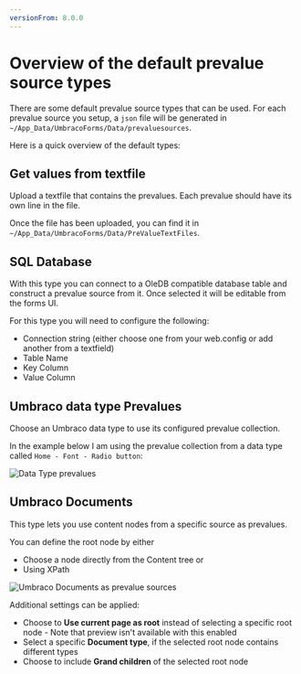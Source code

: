 ```yaml
---
versionFrom: 8.0.0
---
```


# Overview of the default prevalue source types

There are some default prevalue source types that can be used. For each prevalue source you setup, a `json` file will be generated in `~/App_Data/UmbracoForms/Data/prevaluesources`. 

Here is a quick overview of the default types:

## Get values from textfile

Upload a textfile that contains the prevalues. Each prevalue should have its own line in the file.

Once the file has been uploaded, you can find it in `~/App_Data/UmbracoForms/Data/PreValueTextFiles`.

## SQL Database

With this type you can connect to a OleDB compatible database table and construct a prevalue source from it. Once selected it will be editable from the forms UI.

For this type you will need to configure the following:

* Connection string (either choose one from your web.config or add another from a textfield)
* Table Name
* Key Column
* Value Column

## Umbraco data type Prevalues

Choose an Umbraco data type to use its configured prevalue collection.

In the example below I am using the prevalue collection from a data type called `Home - Font - Radio button`:

![Data Type prevalues](images/datatype-prevalues.png)

## Umbraco Documents

This type lets you use content nodes from a specific source as prevalues.

You can define the root node by either

* Choose a node directly from the Content tree or
* Using XPath

![Umbraco Documents as prevalue sources](images/umbraco-documents.png)

Additional settings can be applied:

* Choose to **Use current page as root** instead of selecting a specific root node - Note that preview isn't available with this enabled
* Select a specific **Document type**, if the selected root node contains different types
* Choose to include **Grand children** of the selected root node
